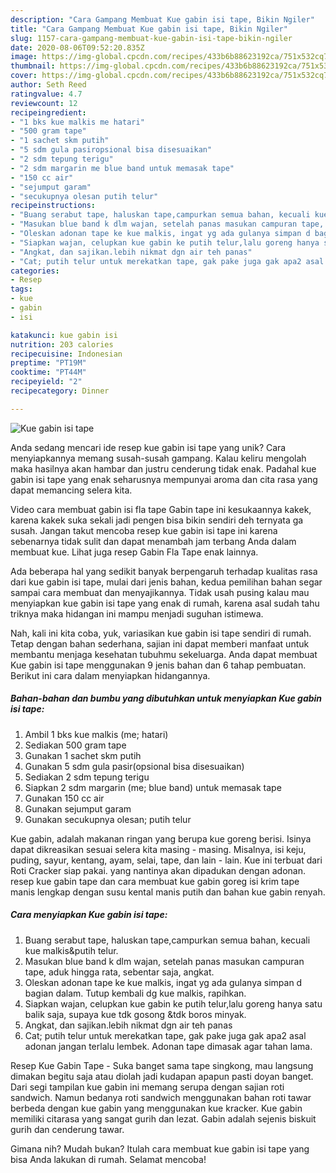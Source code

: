 ```yaml
---
description: "Cara Gampang Membuat Kue gabin isi tape, Bikin Ngiler"
title: "Cara Gampang Membuat Kue gabin isi tape, Bikin Ngiler"
slug: 1157-cara-gampang-membuat-kue-gabin-isi-tape-bikin-ngiler
date: 2020-08-06T09:52:20.835Z
image: https://img-global.cpcdn.com/recipes/433b6b88623192ca/751x532cq70/kue-gabin-isi-tape-foto-resep-utama.jpg
thumbnail: https://img-global.cpcdn.com/recipes/433b6b88623192ca/751x532cq70/kue-gabin-isi-tape-foto-resep-utama.jpg
cover: https://img-global.cpcdn.com/recipes/433b6b88623192ca/751x532cq70/kue-gabin-isi-tape-foto-resep-utama.jpg
author: Seth Reed
ratingvalue: 4.7
reviewcount: 12
recipeingredient:
- "1 bks kue malkis me hatari"
- "500 gram tape"
- "1 sachet skm putih"
- "5 sdm gula pasiropsional bisa disesuaikan"
- "2 sdm tepung terigu"
- "2 sdm margarin me blue band untuk memasak tape"
- "150 cc air"
- "sejumput garam"
- "secukupnya olesan putih telur"
recipeinstructions:
- "Buang serabut tape, haluskan tape,campurkan semua bahan, kecuali kue malkis&amp;putih telur."
- "Masukan blue band k dlm wajan, setelah panas masukan campuran tape, aduk hingga rata, sebentar saja, angkat."
- "Oleskan adonan tape ke kue malkis, ingat yg ada gulanya simpan d bagian dalam. Tutup kembali dg kue malkis, rapihkan."
- "Siapkan wajan, celupkan kue gabin ke putih telur,lalu goreng hanya satu balik saja, supaya kue tdk gosong &amp;tdk boros minyak."
- "Angkat, dan sajikan.lebih nikmat dgn air teh panas"
- "Cat; putih telur untuk merekatkan tape, gak pake juga gak apa2 asal adonan jangan terlalu lembek. Adonan tape dimasak agar tahan lama."
categories:
- Resep
tags:
- kue
- gabin
- isi

katakunci: kue gabin isi 
nutrition: 203 calories
recipecuisine: Indonesian
preptime: "PT19M"
cooktime: "PT44M"
recipeyield: "2"
recipecategory: Dinner

---
```



![Kue gabin isi tape](https://img-global.cpcdn.com/recipes/433b6b88623192ca/751x532cq70/kue-gabin-isi-tape-foto-resep-utama.jpg)

Anda sedang mencari ide resep kue gabin isi tape yang unik? Cara menyiapkannya memang susah-susah gampang. Kalau keliru mengolah maka hasilnya akan hambar dan justru cenderung tidak enak. Padahal kue gabin isi tape yang enak seharusnya mempunyai aroma dan cita rasa yang dapat memancing selera kita.

Video cara membuat gabin isi fla tape Gabin tape ini kesukaannya kakek, karena kakek suka sekali jadi pengen bisa bikin sendiri deh ternyata ga susah. Jangan takut mencoba resep kue gabin isi tape ini karena sebenarnya tidak sulit dan dapat menambah jam terbang Anda dalam membuat kue. Lihat juga resep Gabin Fla Tape enak lainnya.

Ada beberapa hal yang sedikit banyak berpengaruh terhadap kualitas rasa dari kue gabin isi tape, mulai dari jenis bahan, kedua pemilihan bahan segar sampai cara membuat dan menyajikannya. Tidak usah pusing kalau mau menyiapkan kue gabin isi tape yang enak di rumah, karena asal sudah tahu triknya maka hidangan ini mampu menjadi suguhan istimewa.


Nah, kali ini kita coba, yuk, variasikan kue gabin isi tape sendiri di rumah. Tetap dengan bahan sederhana, sajian ini dapat memberi manfaat untuk membantu menjaga kesehatan tubuhmu sekeluarga. Anda dapat membuat Kue gabin isi tape menggunakan 9 jenis bahan dan 6 tahap pembuatan. Berikut ini cara dalam menyiapkan hidangannya.

<!--inarticleads1-->

##### Bahan-bahan dan bumbu yang dibutuhkan untuk menyiapkan Kue gabin isi tape:

1. Ambil 1 bks kue malkis (me; hatari)
1. Sediakan 500 gram tape
1. Gunakan 1 sachet skm putih
1. Gunakan 5 sdm gula pasir(opsional bisa disesuaikan)
1. Sediakan 2 sdm tepung terigu
1. Siapkan 2 sdm margarin (me; blue band) untuk memasak tape
1. Gunakan 150 cc air
1. Gunakan sejumput garam
1. Gunakan secukupnya olesan; putih telur


Kue gabin, adalah makanan ringan yang berupa kue goreng berisi. Isinya dapat dikreasikan sesuai selera kita masing - masing. Misalnya, isi keju, puding, sayur, kentang, ayam, selai, tape, dan lain - lain. Kue ini terbuat dari Roti Cracker siap pakai. yang nantinya akan dipadukan dengan adonan. resep kue gabin tape dan cara membuat kue gabin goreg isi krim tape manis lengkap dengan susu kental manis putih dan bahan kue gabin renyah. 

<!--inarticleads2-->

##### Cara menyiapkan Kue gabin isi tape:

1. Buang serabut tape, haluskan tape,campurkan semua bahan, kecuali kue malkis&amp;putih telur.
1. Masukan blue band k dlm wajan, setelah panas masukan campuran tape, aduk hingga rata, sebentar saja, angkat.
1. Oleskan adonan tape ke kue malkis, ingat yg ada gulanya simpan d bagian dalam. Tutup kembali dg kue malkis, rapihkan.
1. Siapkan wajan, celupkan kue gabin ke putih telur,lalu goreng hanya satu balik saja, supaya kue tdk gosong &amp;tdk boros minyak.
1. Angkat, dan sajikan.lebih nikmat dgn air teh panas
1. Cat; putih telur untuk merekatkan tape, gak pake juga gak apa2 asal adonan jangan terlalu lembek. Adonan tape dimasak agar tahan lama.


Resep Kue Gabin Tape - Suka banget sama tape singkong, mau langsung dimakan begitu saja atau diolah jadi kudapan apapun pasti doyan banget. Dari segi tampilan kue gabin ini memang serupa dengan sajian roti sandwich. Namun bedanya roti sandwich menggunakan bahan roti tawar berbeda dengan kue gabin yang menggunakan kue kracker. Kue gabin memiliki citarasa yang sangat gurih dan lezat. Gabin adalah sejenis biskuit gurih dan cenderung tawar. 

Gimana nih? Mudah bukan? Itulah cara membuat kue gabin isi tape yang bisa Anda lakukan di rumah. Selamat mencoba!
